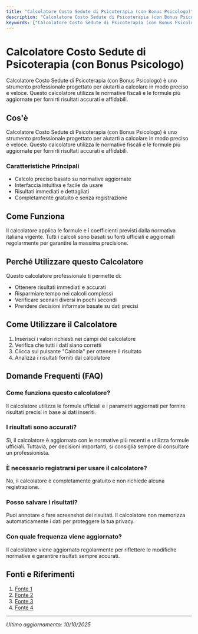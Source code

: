 ```yaml
---
title: "Calcolatore Costo Sedute di Psicoterapia (con Bonus Psicologo)"
description: "Calcolatore Costo Sedute di Psicoterapia (con Bonus Psicologo) è uno strumento professionale progettato per aiutarti a calcolare in modo preciso e veloce. Questo calcolatore utilizza le normative fiscali e le formule più aggiornate per fornirti risultati accurati e affidabili."
keywords: ["Calcolatore Costo Sedute di Psicoterapia (con Bonus Psicologo)", "calcolatore", "calcolo online"]
---
```


# Calcolatore Costo Sedute di Psicoterapia (con Bonus Psicologo)

Calcolatore Costo Sedute di Psicoterapia (con Bonus Psicologo) è uno strumento professionale progettato per aiutarti a calcolare in modo preciso e veloce. Questo calcolatore utilizza le normative fiscali e le formule più aggiornate per fornirti risultati accurati e affidabili.

## Cos'è

Calcolatore Costo Sedute di Psicoterapia (con Bonus Psicologo) è uno strumento professionale progettato per aiutarti a calcolare in modo preciso e veloce. Questo calcolatore utilizza le normative fiscali e le formule più aggiornate per fornirti risultati accurati e affidabili.

### Caratteristiche Principali

- Calcolo preciso basato su normative aggiornate
- Interfaccia intuitiva e facile da usare
- Risultati immediati e dettagliati
- Completamente gratuito e senza registrazione

## Come Funziona

Il calcolatore applica le formule e i coefficienti previsti dalla normativa italiana vigente. Tutti i calcoli sono basati su fonti ufficiali e aggiornati regolarmente per garantire la massima precisione.

## Perché Utilizzare questo Calcolatore

Questo calcolatore professionale ti permette di:

- Ottenere risultati immediati e accurati
- Risparmiare tempo nei calcoli complessi
- Verificare scenari diversi in pochi secondi
- Prendere decisioni informate basate su dati precisi

## Come Utilizzare il Calcolatore

1. Inserisci i valori richiesti nei campi del calcolatore
2. Verifica che tutti i dati siano corretti
3. Clicca sul pulsante "Calcola" per ottenere il risultato
4. Analizza i risultati forniti dal calcolatore

## Domande Frequenti (FAQ)

### Come funziona questo calcolatore?

Il calcolatore utilizza le formule ufficiali e i parametri aggiornati per fornire risultati precisi in base ai dati inseriti.

### I risultati sono accurati?

Sì, il calcolatore è aggiornato con le normative più recenti e utilizza formule ufficiali. Tuttavia, per decisioni importanti, si consiglia sempre di consultare un professionista.

### È necessario registrarsi per usare il calcolatore?

No, il calcolatore è completamente gratuito e non richiede alcuna registrazione.

### Posso salvare i risultati?

Puoi annotare o fare screenshot dei risultati. Il calcolatore non memorizza automaticamente i dati per proteggere la tua privacy.

### Con quale frequenza viene aggiornato?

Il calcolatore viene aggiornato regolarmente per riflettere le modifiche normative e garantire risultati sempre accurati.

## Fonti e Riferimenti

1. [Fonte 1](https://www.parentproject.it/bonus-psicologo-2025-come-funziona-chi-puo-richiederlo-e-come-fare-domanda/)
2. [Fonte 2](https://www.unobravo.com/post/psicologo-online-prezzi-e-tariffe)
3. [Fonte 3](https://www.altroconsumo.it/vita-privata-famiglia/servizi-e-contratti/speciali/bonus-psicologo)
4. [Fonte 4](https://studiomedicofucili.com/bonus-psicologo/)

---

*Ultimo aggiornamento: 10/10/2025*
